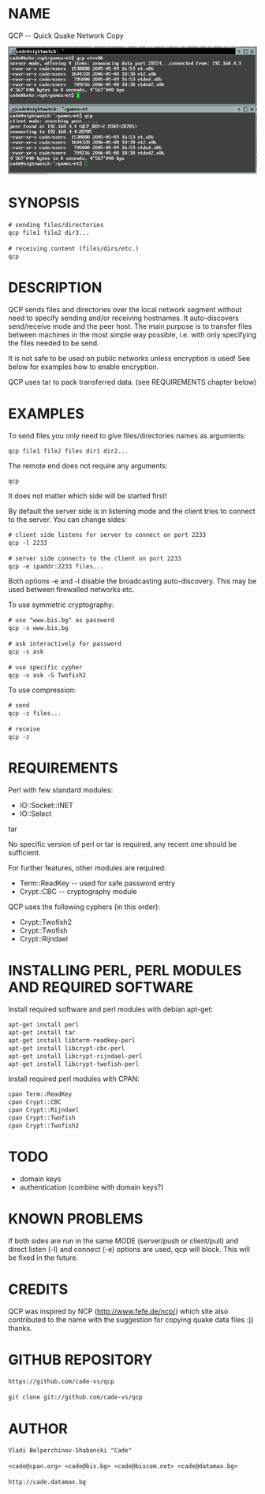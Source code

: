 # NAME

QCP -- Quick Quake Network Copy

![QCP Screenshot](qcp-demo2.png)

# SYNOPSIS

    # sending files/directories
    qcp file1 file2 dir3...

    # receiving content (files/dirs/etc.)
    qcp

# DESCRIPTION

QCP sends files and directories over the local network segment without need
to specify sending and/or receiving hostnames. It auto-discovers send/receive
mode and the peer host. The main purpose is to transfer files between
machines in the most simple way possible, i.e. with only specifying the files
needed to be send.

It is not safe to be used on public networks unless encryption is used!
See below for examples how to enable encryption.

QCP uses tar to pack transferred data.
(see REQUIREMENTS chapter below)

# EXAMPLES

To send files you only need to give files/directories names as arguments:

    qcp file1 file2 files dir1 dir2...

The remote end does not require any arguments:

    qcp

It does not matter which side will be started first!

By default the server side is in listening mode and the client tries to
connect to the server. You can change sides:

    # client side listens for server to connect on port 2233
    qcp -l 2233

    # server side connects to the client on port 2233
    qcp -e ipaddr:2233 files...

Both options -e and -l disable the broadcasting auto-discovery. This may
be used between firewalled networks etc.

To use symmetric cryptography:

    # use "www.bis.bg" as password
    qcp -s www.bis.bg

    # ask interactively for password
    qcp -s ask

    # use specific cypher
    qcp -s ask -S Twofish2

To use compression:

    # send
    qcp -z files...

    # receive
    qcp -z

# REQUIREMENTS

Perl with few standard modules:

  * IO::Socket::INET
  * IO::Select

tar

No specific version of perl or tar is required, any recent one should
be sufficient.

For further features, other modules are required:

  * Term::ReadKey  -- used for safe password entry
  * Crypt::CBC     -- cryptography module

QCP uses the following cyphers (in this order):

  * Crypt::Twofish2
  * Crypt::Twofish
  * Crypt::Rijndael

# INSTALLING PERL, PERL MODULES AND REQUIRED SOFTWARE

Install required software and perl modules with debian apt-get:

    apt-get install perl
    apt-get install tar
    apt-get install libterm-readkey-perl
    apt-get install libcrypt-cbc-perl
    apt-get install libcrypt-rijndael-perl
    apt-get install libcrypt-twofish-perl

Install required perl modules with CPAN:

    cpan Term::ReadKey
    cpan Crypt::CBC
    cpan Crypt::Rijndael
    cpan Crypt::Twofish
    cpan Crypt::Twofish2

# TODO

* domain keys
* authentication (combine with domain keys?)

# KNOWN PROBLEMS

If both sides are run in the same MODE (server/push or client/pull) and direct
listen (-l) and connect (-e) options are used, qcp will block. This will be
fixed in the future.

# CREDITS

QCP was inspired by NCP (http://www.fefe.de/ncp/) which site also contributed
to the name with the suggestion for copying quake data files :)) thanks.

# GITHUB REPOSITORY

    https://github.com/cade-vs/qcp

    git clone git://github.com/cade-vs/qcp

# AUTHOR

    Vladi Belperchinov-Shabanski "Cade"

    <cade@cpan.org> <cade@bis.bg> <cade@biscom.net> <cade@datamax.bg>

    http://cade.datamax.bg
